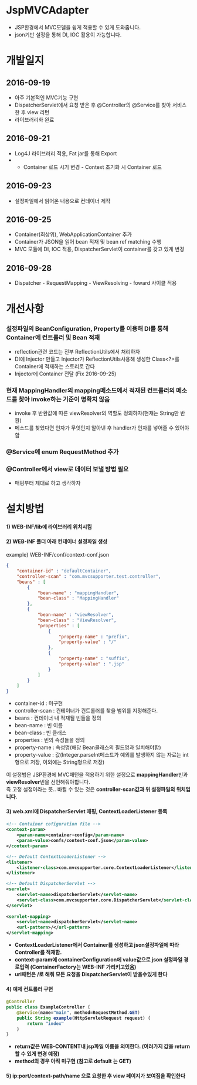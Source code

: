 # JspMVCAdapter
- JSP환경에서 MVC모델을 쉽게 적용할 수 있게 도와줍니다.
- json기반 설정을 통해 DI, IOC 활용이 가능합니다.

# 개발일지
## 2016-09-19
- 아주 기본적인 MVC기능 구현
- DispatcherServlet에서 요청 받은 후 @Controller의 @Service를 찾아 서비스한 후 view 리턴
- 라이브러리화 완료

## 2016-09-21
- Log4J 라이브러리 적용, Fat jar를 통해 Export
- - Container 로드 시기 변경 - Context 초기화 시 Container 로드

## 2016-09-23
- 설정파일에서 읽어온 내용으로 컨테이너 제작

## 2016-09-25
- Container(최상위), WebApplicationContainer 추가
- Container가 JSON을 읽어 bean 적재 및 bean ref matching 수행
- MVC 모듈에 DI, IOC 적용, DispatcherServlet이 container를 갖고 있게 변경

## 2016-09-28
- Dispatcher - RequestMapping - ViewResolving - foward 사이클 적용

# 개선사항
### 설정파일의 BeanConfiguration, Property를 이용해 DI를 통해 Container에 컨트롤러 및 Bean 적재
- reflection관련 코드는 전부 ReflectionUtils에서 처리하자
- DI에 Injector 만들고 Injector가 ReflectionUtils사용해 생성한 Class<?>를 Container에 적재하는 스토리로 간다
- Injector에 Container 전달 (Fix 2016-09-25)

### 현재 MappingHandler의 mapping메소드에서 적재된 컨트롤러의 메소드를 찾아 invoke하는 기준이 명확치 않음
- invoke 후 반환값에 따른 viewResolver의 역할도 정의하자(현재는 String만 반환)
- 메소드를 찾았다면 인자가 무엇인지 알아낸 후 handler가 인자를 넣어줄 수 있어야함

### @Service에 enum RequestMethod 추가

### @Controller에서 view로 데이터 보낼 방법 필요
- 매핑부터 제대로 하고 생각하자

# 설치방법
#### 1) WEB-INF/lib에 라이브러리 위치시킴
#### 2) WEB-INF 폴더 아래 컨테이너 설정파일 생성<br>
example) WEB-INF/conf/context-conf.json
```json
{
	"container-id" : "defaultContainer",
	"controller-scan" : "com.mvcsupporter.test.controller",
	"beans" : [
		{
			"bean-name" : "mappingHandler",
			"bean-class" : "MappingHandler"
		},
		{
			"bean-name" : "viewResolver",
			"bean-class" : "ViewResolver",
			"properties" : [
				{
					"property-name" : "prefix",
					"property-value" : "/"
				},
				{
					"property-name" : "suffix",
					"property-value" : ".jsp"
				}
			]
		}
	]
}
```
- container-id : 미구현<br>
- controller-scan : 컨테이너가 컨트롤러를 찾을 범위를 지정해준다.<br>
- beans : 컨테이너 내 적재될 빈들을 정의<br>
- bean-name : 빈 이름<br>
- bean-class : 빈 클래스<br>
- properties : 빈의 속성들을 정의<br>
- property-name : 속성명(해당 Bean클래스의 필드명과 일치해야함)<br>
- property-value : 값(Integer.parseInt메소드가 예외를 발생하지 않는 자료는 int형으로 저장, 이외에는 String형으로 저장)<br>

이 설정법은 JSP환경에 MVC패턴을 적용하기 위한 설정으로 <b>mappingHandler</b>빈과 <b>viewResolver</b>빈을 선언해줘야합니다.<br>
즉 고정 설정이라는 뜻.. 바뀔 수 있는 것은 <b>controller-scan<b>값과 위 설정파일의 위치입니다.

#### 3) web.xml에 DispatcherServlet 매핑, ContextLoaderListener 등록<br>
```xml
<!-- Container cofiguration file -->
<context-param>
  	<param-name>container-config</param-name>
  	<param-value>confs/context-conf.json</param-value>
</context-param>	

<!-- Default ContextLoaderListener -->	  
<listener>
	<listener-class>com.mvcsupporter.core.ContextLoaderListener</listener-class>
</listener>

<!-- Default DispatcherServlet -->	    
<servlet>
	<servlet-name>dispatcherServlet</servlet-name>
	<servlet-class>com.mvcsupporter.core.DispatcherServlet</servlet-class>
</servlet>
  
<servlet-mapping>
	<servlet-name>dispatcherServlet</servlet-name>
	<url-pattern>/</url-pattern>
</servlet-mapping>
```
* ContextLoaderListener에서 Container를 생성하고 json설정파일에 따라 Controller를 적재함.
* context-param에 containerConfiguration에 value값으로 json 설정파일 경로입력 (ContainerFactory는 <b>WEB-INF</b> 가리키고있음)
* url패턴은 /로 해줘 모든 요청을 DispatcherServlet이 받을수있게 한다

#### 4) 예제 컨트롤러 구현
```java
@Controller
public class ExampleController {
	@Service(name="main", method=RequestMethod.GET)
	public String example(HttpServletRequest request) {
		return "index"
	}
}
```
- return값은 WEB-CONTENT내 jsp파일 이름을 의미한다. (여러가지 값을 return할 수 있게 변경 예정)
- method의 경우 아직 미구현 (참고로 default 는 GET)

#### 5) ip:port/context-path/name 으로 요청한 후 view 페이지가 보여짐을 확인한다
